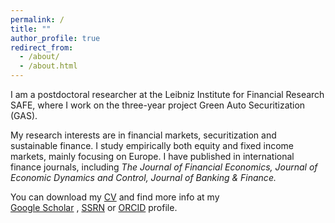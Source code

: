 ```yaml
---
permalink: /
title: ""
author_profile: true
redirect_from: 
  - /about/
  - /about.html
---
```



I am a postdoctoral researcher at the Leibniz Institute for Financial Research SAFE, where I work on the three-year project Green Auto Securitization (GAS).

My research interests are in financial markets, securitization and sustainable finance. I study empirically both equity and fixed income markets, mainly focusing on Europe. I have published in international finance journals, including <i> The Journal of Financial Economics, Journal of Economic Dynamics and Control, Journal of Banking & Finance.</i>


You can download my <a href="cv/CV_Max_Riedel_website.pdf" target="_blank">CV</a> and find more info at my     
 <a href="https://scholar.google.com/citations?user=dx2EWbMAAAAJ&hl=de" target="_blank">Google Scholar</a>  ,  <a href="https://papers.ssrn.com/sol3/cf_dev/AbsByAuth.cfm?per_id=1773767" target="_blank">SSRN</a> or <a href="https://orcid.org/0000-0001-5353-2519" target="_blank">ORCID</a> profile.
 